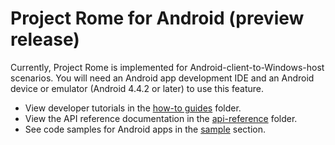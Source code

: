 # Project Rome for Android (preview release)

Currently, Project Rome is implemented for Android-client-to-Windows-host scenarios. You will need an Android app development IDE and an Android device or emulator (Android 4.4.2 or later) to use this feature.

* View developer tutorials in the [how-to guides](how-to-guides/) folder.
* View the API reference documentation in the [api-reference](api-reference/) folder.
* See code samples for Android apps in the [sample](https://github.com/Microsoft/project-rome/tree/master/Android/sample) section.
